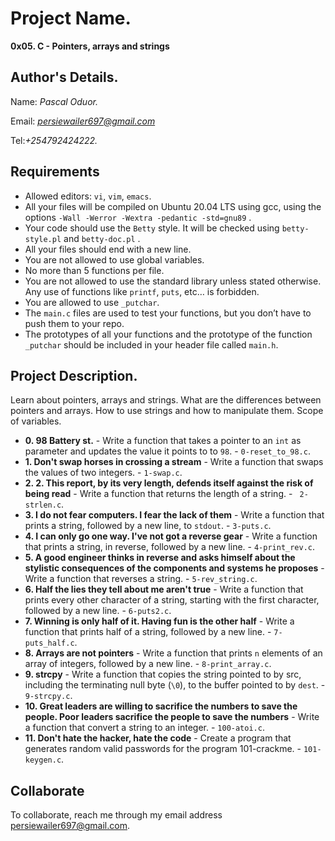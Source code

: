 # Project Name.
**0x05. C - Pointers, arrays and strings**

## Author's Details.
Name: *Pascal Oduor.*

Email: *persiewailer697@gmail.com*

Tel:*+254792424222.*

##  Requirements
*   Allowed editors: `vi`, `vim`, `emacs`.
*   All your files will be compiled on Ubuntu 20.04 LTS using gcc, using the options `-Wall -Werror -Wextra -pedantic -std=gnu89` .
*   Your code should use the `Betty` style. It will be checked using `betty-style.pl` and `betty-doc.pl` .
*   All your files should end with a new line.
*   You are not allowed to use global variables.
*   No more than 5 functions per file.
*   You are not allowed to use the standard library unless stated otherwise. Any use of functions like  `printf`, `puts`, etc… is forbidden.
*   You are allowed to use `_putchar`.
*   The `main.c` files are used to test your functions, but you don’t have to push them to your repo.
*   The prototypes of all your functions and the prototype of the function `_putchar` should be included in your header file called `main.h`.

## Project Description.
Learn about pointers, arrays and strings. What are the differences between pointers and arrays. How to use strings and how to manipulate them. Scope of variables.

* **0. 98 Battery st.** - Write a function that takes a pointer to an `int` as parameter and updates the value it points to to `98`. - `0-reset_to_98.c`.
* **1. Don't swap horses in crossing a stream** - Write a function that swaps the values of two integers. - `1-swap.c`.
* **2. 2. This report, by its very length, defends itself against the risk of being read** - Write a function that returns the length of a string. - ` 2-strlen.c`.
* **3. I do not fear computers. I fear the lack of them** - Write a function that prints a string, followed by a new line, to `stdout`. - `3-puts.c`.
* **4. I can only go one way. I've not got a reverse gear** - Write a function that prints a string, in reverse, followed by a new line. - `4-print_rev.c`.
* **5. A good engineer thinks in reverse and asks himself about the stylistic consequences of the components and systems he proposes** - Write a function that reverses a string. - `5-rev_string.c`.
* **6. Half the lies they tell about me aren't true** - Write a function that prints every other character of a string, starting with the first character, followed by a new line. - `6-puts2.c`.
* **7. Winning is only half of it. Having fun is the other half** - Write a function that prints half of a string, followed by a new line. - `7-puts_half.c`.
* **8. Arrays are not pointers** - Write a function that prints `n` elements of an array of integers, followed by a new line. - `8-print_array.c`.
* **9. strcpy** - Write a function that copies the string pointed to by src, including the terminating null byte (`\0`), to the buffer pointed to by `dest`. - `9-strcpy.c`.
* **10. Great leaders are willing to sacrifice the numbers to save the people. Poor leaders sacrifice the people to save the numbers** - Write a function that convert a string to an integer. - `100-atoi.c`.
* **11. Don't hate the hacker, hate the code** - Create a program that generates random valid passwords for the program 101-crackme. - `101-keygen.c`.


## Collaborate

To collaborate, reach me through my email address persiewailer697@gmail.com.
